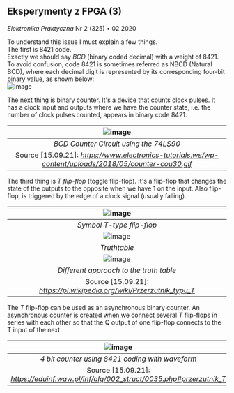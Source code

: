 ## Eksperymenty z FPGA (3)
*Elektronika Praktyczna* Nr 2 (325) • 02.2020

To understand this issue I must explain a few things. <br/>
The first is 8421 code. <br/>
Exactly we should say *BCD* (binary coded decimal) with a weight of 8421.
To avoid confusion, code 8421 is sometimes referred as NBCD (Natural BCD),
where each decimal digit is represented by its corresponding four-bit binary 
value, as shown below: <br/>
![image](https://user-images.githubusercontent.com/43972902/133499498-e328822e-ed11-44e2-b7a1-aed2f6b552a6.png)

The next thing is binary counter. It's a device that counts clock pulses. It has
a clock input and outputs where we have the counter state, i.e. the number of 
clock pulses counted, appears in binary code 8421.

| ![image](https://user-images.githubusercontent.com/43972902/133500359-10ac65c4-cf70-4761-bed0-2536e6c38344.png) |
|:--:|
| *BCD Counter Circuit using the 74LS90* |
| Source [15.09.21]: *https://www.electronics-tutorials.ws/wp-content/uploads/2018/05/counter-cou30.gif* |

The third thing is *T flip-flop* (toggle flip-flop). It's a flip-flop that 
changes the state of the outputs to the opposite when we have 1 on the input. 
Also flip-flop, is triggered by the edge of a clock signal (usually falling).

| ![image](https://user-images.githubusercontent.com/43972902/133502075-9da6374b-0731-47fa-8c1c-758f3e6fe6c8.png) |
|:--:|
| *Symbol T-type flip-flop* |
| ![image](https://user-images.githubusercontent.com/43972902/133502331-dce29000-1a04-4492-b8b7-02eb3db8da5d.png) |
| *Truthtable* |
|![image](https://user-images.githubusercontent.com/43972902/133503187-5f989c7c-cb22-4d39-a089-a53ab74754db.png)|
| *Different approach to the truth table*
| Source [15.09.21]: *https://pl.wikipedia.org/wiki/Przerzutnik_typu_T* | 

The *T* flip-flop can be used as an asynchronous binary counter. An asynchronous
counter is created when we connect several *T* flip-flops in series with each 
other so that the Q output of one flip-flop connects to the T input of the next.

| ![image](https://user-images.githubusercontent.com/43972902/133514492-afe32d52-471a-433a-b2d5-b029cad3047d.png) |
|:--:|
| *4 bit counter using 8421 coding with waveform* |
| Source [15.09.21]: *https://eduinf.waw.pl/inf/alg/002_struct/0035.php#przerzutnik_T* |

